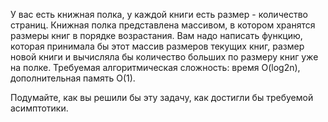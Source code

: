 У вас есть книжная полка, у каждой книги есть размер - количество страниц. Книжная полка представлена массивом, в котором хранятся размеры книг в порядке возрастания. Вам надо написать функцию, которая принимала бы этот массив размеров текущих книг, размер новой книги и вычисляла бы количество больших по размеру книг уже на полке. Требуемая алгоритмическая сложность: время O(log2n), дополнительная память O(1).

Подумайте, как вы решили бы эту задачу, как достигли бы требуемой асимптотики.
